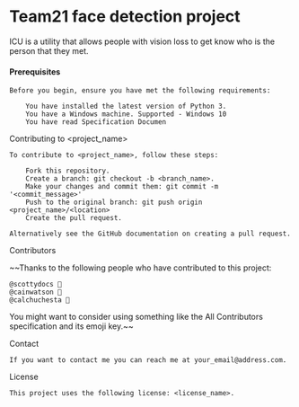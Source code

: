 # Team21 face detection project

ICU is a utility that allows people with vision loss to get know who is the person that they met.

#### **Prerequisites**
~~~~
Before you begin, ensure you have met the following requirements:

    You have installed the latest version of Python 3.
    You have a Windows machine. Supported - Windows 10
    You have read Specification Documen
~~~~
Contributing to <project_name>
~~~~
To contribute to <project_name>, follow these steps:

    Fork this repository.
    Create a branch: git checkout -b <branch_name>.
    Make your changes and commit them: git commit -m '<commit_message>'
    Push to the original branch: git push origin <project_name>/<location>
    Create the pull request.

Alternatively see the GitHub documentation on creating a pull request.
~~~~

Contributors

~~Thanks to the following people who have contributed to this project:

    @scottydocs 📖
    @cainwatson 🐛
    @calchuchesta 🐛

You might want to consider using something like the All Contributors specification and its emoji key.~~

Contact
~~~~
If you want to contact me you can reach me at your_email@address.com.
~~~~
License
~~~~
This project uses the following license: <license_name>.
~~~~


